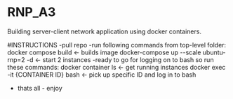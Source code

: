 # RNP_A3
Building server-client network application using docker containers.

#INSTRUCTIONS
-pull repo
-run following commands from top-level folder:
	docker compose build 						<- builds image
	docker-compose up --scale ubuntu-rnp=2 -d 	<- start 2 instances
-ready to go for logging on to bash so run these commands:
	docker container ls 						<- get running instances
	docker exec -it {CONTAINER ID} bash  		<- pick up specific ID and log in to bash
- thats all - enjoy
